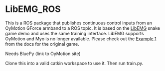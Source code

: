 ﻿# LibEMG_ROS
This is a ROS package that publishes continuous control inputs from an OyMotion GForce armband to a ROS topic. It is based on the [LibEMG]() snake game demo and uses the same training interface. LibEMG supports OyMotion and Myo is no longer available. Please check out the [Example 1]() from the docs for the original game.

Needs BluePy (link to OyMotion site)

Clone this into a valid catkin workspace to use it. Then run train.py.
